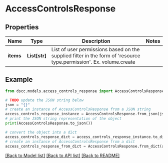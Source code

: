 # AccessControlsResponse


## Properties

Name | Type | Description | Notes
------------ | ------------- | ------------- | -------------
**items** | **List[str]** | List of user permissions based on the supplied filter in the form of &#39;resource type.permission&#39;.  Ex. volume.create | 

## Example

```python
from dscc.models.access_controls_response import AccessControlsResponse

# TODO update the JSON string below
json = "{}"
# create an instance of AccessControlsResponse from a JSON string
access_controls_response_instance = AccessControlsResponse.from_json(json)
# print the JSON string representation of the object
print(AccessControlsResponse.to_json())

# convert the object into a dict
access_controls_response_dict = access_controls_response_instance.to_dict()
# create an instance of AccessControlsResponse from a dict
access_controls_response_from_dict = AccessControlsResponse.from_dict(access_controls_response_dict)
```
[[Back to Model list]](../README.md#documentation-for-models) [[Back to API list]](../README.md#documentation-for-api-endpoints) [[Back to README]](../README.md)


